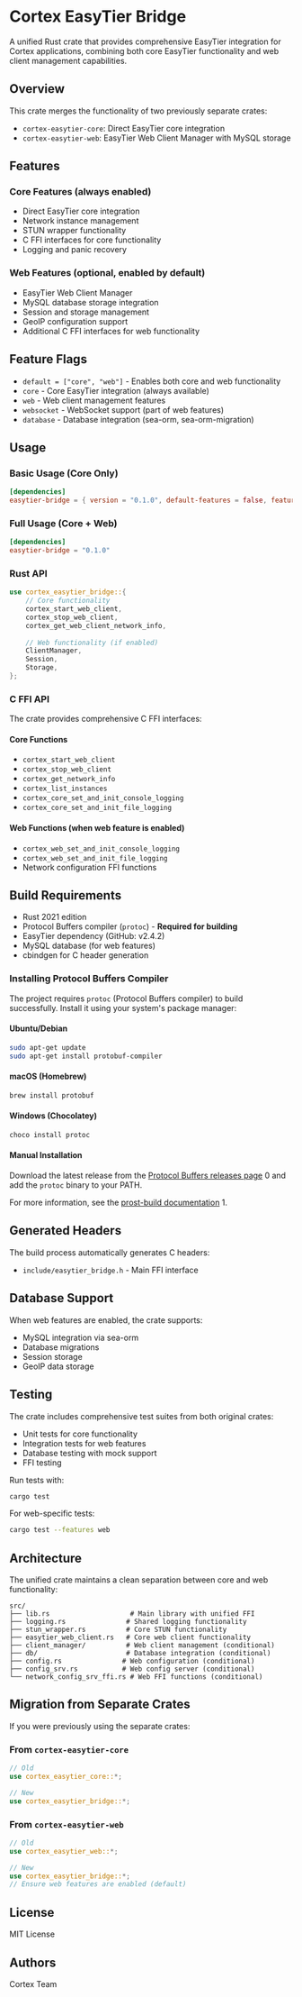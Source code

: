 # Cortex EasyTier Bridge

A unified Rust crate that provides comprehensive EasyTier integration for Cortex applications, combining both core EasyTier functionality and web client management capabilities.

## Overview

This crate merges the functionality of two previously separate crates:
- `cortex-easytier-core`: Direct EasyTier core integration
- `cortex-easytier-web`: EasyTier Web Client Manager with MySQL storage

## Features

### Core Features (always enabled)
- Direct EasyTier core integration
- Network instance management
- STUN wrapper functionality
- C FFI interfaces for core functionality
- Logging and panic recovery

### Web Features (optional, enabled by default)
- EasyTier Web Client Manager
- MySQL database storage integration
- Session and storage management
- GeoIP configuration support
- Additional C FFI interfaces for web functionality

## Feature Flags

- `default = ["core", "web"]` - Enables both core and web functionality
- `core` - Core EasyTier integration (always available)
- `web` - Web client management features
- `websocket` - WebSocket support (part of web features)
- `database` - Database integration (sea-orm, sea-orm-migration)

## Usage

### Basic Usage (Core Only)

```toml
[dependencies]
easytier-bridge = { version = "0.1.0", default-features = false, features = ["core"] }
```

### Full Usage (Core + Web)

```toml
[dependencies]
easytier-bridge = "0.1.0"
```

### Rust API

```rust
use cortex_easytier_bridge::{
    // Core functionality
    cortex_start_web_client,
    cortex_stop_web_client,
    cortex_get_web_client_network_info,
    
    // Web functionality (if enabled)
    ClientManager,
    Session,
    Storage,
};
```

### C FFI API

The crate provides comprehensive C FFI interfaces:

#### Core Functions
- `cortex_start_web_client`
- `cortex_stop_web_client`
- `cortex_get_network_info`
- `cortex_list_instances`
- `cortex_core_set_and_init_console_logging`
- `cortex_core_set_and_init_file_logging`

#### Web Functions (when web feature is enabled)
- `cortex_web_set_and_init_console_logging`
- `cortex_web_set_and_init_file_logging`
- Network configuration FFI functions

## Build Requirements

- Rust 2021 edition
- Protocol Buffers compiler (`protoc`) - **Required for building**
- EasyTier dependency (GitHub: v2.4.2)
- MySQL database (for web features)
- cbindgen for C header generation

### Installing Protocol Buffers Compiler

The project requires `protoc` (Protocol Buffers compiler) to build successfully. Install it using your system's package manager:

#### Ubuntu/Debian
```bash
sudo apt-get update
sudo apt-get install protobuf-compiler
```

#### macOS (Homebrew)
```bash
brew install protobuf
```

#### Windows (Chocolatey)
```bash
choco install protoc
```

#### Manual Installation
Download the latest release from the [Protocol Buffers releases page](https://github.com/protocolbuffers/protobuf/releases) <mcreference link="https://github.com/protocolbuffers/protobuf/releases" index="0">0</mcreference> and add the `protoc` binary to your PATH.

For more information, see the [prost-build documentation](https://docs.rs/prost-build/#sourcing-protoc) <mcreference link="https://docs.rs/prost-build/#sourcing-protoc" index="1">1</mcreference>.

## Generated Headers

The build process automatically generates C headers:
- `include/easytier_bridge.h` - Main FFI interface

## Database Support

When web features are enabled, the crate supports:
- MySQL integration via sea-orm
- Database migrations
- Session storage
- GeoIP data storage

## Testing

The crate includes comprehensive test suites from both original crates:
- Unit tests for core functionality
- Integration tests for web features
- Database testing with mock support
- FFI testing

Run tests with:
```bash
cargo test
```

For web-specific tests:
```bash
cargo test --features web
```

## Architecture

The unified crate maintains a clean separation between core and web functionality:

```
src/
├── lib.rs                    # Main library with unified FFI
├── logging.rs               # Shared logging functionality
├── stun_wrapper.rs          # Core STUN functionality
├── easytier_web_client.rs   # Core web client functionality
├── client_manager/          # Web client management (conditional)
├── db/                      # Database integration (conditional)
├── config.rs               # Web configuration (conditional)
├── config_srv.rs           # Web config server (conditional)
└── network_config_srv_ffi.rs # Web FFI functions (conditional)
```

## Migration from Separate Crates

If you were previously using the separate crates:

### From `cortex-easytier-core`
```rust
// Old
use cortex_easytier_core::*;

// New
use cortex_easytier_bridge::*;
```

### From `cortex-easytier-web`
```rust
// Old
use cortex_easytier_web::*;

// New
use cortex_easytier_bridge::*;
// Ensure web features are enabled (default)
```

## License

MIT License

## Authors

Cortex Team